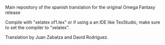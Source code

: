 Main repository of the spanish translation for the original Omega Fantasy release

Compile with "xelatex of1.tex" or if using a an IDE like TexStudio, make sure 
to set the compiler to "xelatex".

Translation by Juan Zabalza and David Rodríguez.